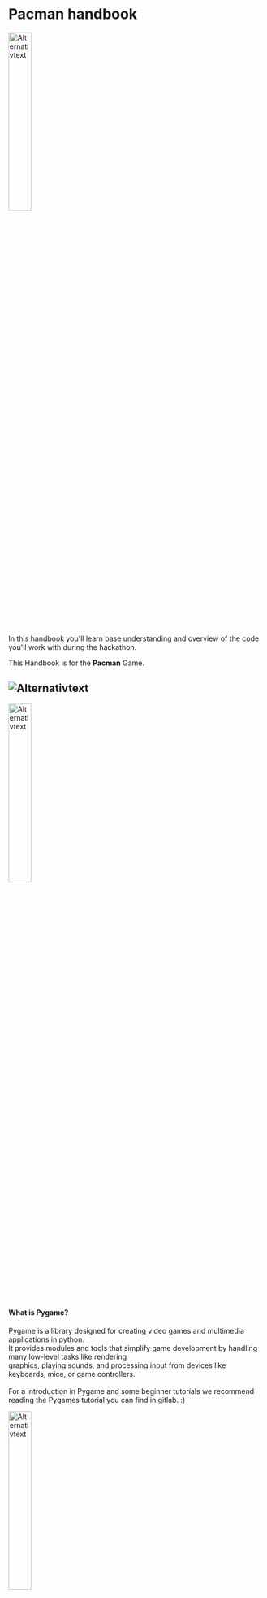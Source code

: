 # Pacman handbook

<img src="images/codealone.png" alt="Alternativtext" style="width:30%; height:auto;">

In this handbook you'll learn base understanding and overview of the code you'll work with during the hackathon.

This Handbook is for the **Pacman** Game.


## <img src="images/introduction.png" alt="Alternativtext" style="width:auto; height:auto;">
<img src="images/pygamelogo.png" alt="Alternativtext" style="width:30%; height:auto;">

#### **What is Pygame?**



Pygame is a library designed for creating video games and multimedia applications in python. <br>
It provides modules and tools that simplify game development by handling many low-level tasks like rendering <br>
graphics, playing sounds, and processing input from devices like keyboards, mice, or game controllers.<br>
<br>
For a introduction in Pygame and some beginner tutorials we recommend reading the Pygames tutorial you can find in gitlab. :)


<img src="images/pacmanlogo.png" alt="Alternativtext" style="width:30%; height:auto;">

#### **Game Rules and Goals**

Pacman is a classic arcade game where the player controls a yellow circular character, "Pacman", navigating a maze while avoiding ghosts.<br> The goal is to eat all the dots in the maze to advance to the next level. <br>
<br>
The four ghosts "Blinky", "Pinky", "Inky" and "Clyde" patrol the maze, trying to catch Pacman.<br><br>
Blinky is a bit aggressive and chases Pacman directly.<br>
Pinky is more sneaky and tries to ambush Pacman. <br>
Inky is a bit special and is often disoriented in the maze. He combines randomnes with calculated movement.<br>
Clyde is a moody ghost. Sometimes he chases Pacman and sometimes he just wanders around aimlessly.<br><br>
When Pacman eats an **"Energizer"**(the bigger dots), he temporarily receive the power to eat the ghosts.<br>
Because they are ghosts, they will respawn in the ghost house, trying to catch Pacman again.<br>
Also, periodically, there'll appear fruits in the maze, which'll grant extra points when eaten.   

## <img src="images/ProjectOverview.png" alt="Alternativtext" style="width:auto; height:auto;">

The hackathon Pacman game consists of **14 python files** and a **text file** which contains the highscore.<br>
Also, there are two markdown files. One explaining your hackathon challenges and and a readme file, which contains a **summary** <br>
over the game files and some other noteworthy stuff. Read it to have a better overview of the files before you begin with the challenges. :)<br>
<br>
The ressources like sprites and sounds are organized in folders each with the same name.
<br>

* `Character.py`: Class for all kinds of characters. This file defines a average character class, which is used to model various core functionalities like position, movement and rendering of characters. 
<br>
This class is used by Pacman and the ghosts!
<br>

* `CharacterMode.py`: For moving sprites. This class holds all variables that belong to a character mode (like ghosts are scared or hunting).
<br>

* `Fruit.py`: Class for fruits.
<br>

* `game_constants.py`: Constants. Defines core constants and configurations of the game like screen dimensions and the direction constant,
<br> 
which defines possible movement directions and their effect on the position. 
<br>
These constants are essential for important game files like Pacman.py and MainGame.py

* `game_grid.py`: Grid that overlays the maze picture. We have a one dimensional array as a grid but for a lot of
functionality we map those indices to world coordinates (x-/y-coordinates).
<br>

* `Ghost.py`: Inherits all functionalities from the character class file and adds unique behaviors and the ghosts movement logic and strategy. 
<br>

* `high_score.txt`: Saves highscore.
<br>

* `load_image.py`: Contains a function to load the sprites from a specified path and converts them to a format compatible to Pygame's rendering system.
<br>

* `main.py`: Runs the game. See next chapter.
<br>

* `MainGame.py`: Manages main elements of the game. see next chapter.
<br>

* `MovableSprite.py`: Contains a function, that splits the sprite sheets to individual frames to use in animations. The class represents a game object that can move and display different frames.
<br>
Pacman and the ghosts inherit from this file so they can be animated. 
<br>

* `Pacman.py`: Same to the ghosts file, this file inherits from the character class file and includes movement logic, input handling and state handling (e.g. dead or alive) for Pacman.
<br>

* `Pill.py`: Defines the behavior and appearance of a pill in the game and differentiate between a normal pill and an energizer.
<br>

* `PillManager.py`: Spawns and removes pills. Manages all the pills and energizers within the game, including their initialization, tracking, and the action of Pacman eating them.
<br>

* `Scoring.py`: Manages points.
<br>

* `sprites (folder)`: Images for the game elements.


## <img src="images/HowDoesTheGameWork.png" alt="Alternativtext" style="width:auto; height:auto;">

As you have may have already seen, the code of the game is written in a object-oriented way. For Python beginners this could be a little hard to understand.<br>
<br>
Object-oriented programming (OOP) is necessary for a game, because it helps organizing the game into logical, reusable components.<br>
With this approach Pacman is represented in key elements like Pacman, the ghosts, the maze, the game logic and so on **as classes** and their behavior as **methods**.<br>
<br>
To create an easier entry into the challenge this handbook provides some simple explanations of the code you'll be working with.

1. **The main game files**

Especially in bigger projects it's common to divide the initiating file from the remaining logic. In the Pacman game the _main.py_ file is the entry point for the game, which imports the functionality of the _MainGame.py_ file, which contains the game logic. 
<br>
This provides a better overview, readability and maintaining of the code. Furthermore it separates the responsibilities of both files.
<br>
<br>
On the base of this, the Pacman game is divided in many files. They're communicating on the base of importing other files, variables and functions.
<br>
**E.g.:**<br>
```python3
from pygame import Surface
from Ghost import init_ghosts
from Pacman import Pacman
from Scoring import Scoring
from game_constants import WIDTH, HEIGHT, TOP_OFFSET, TIME_BETWEEN_ANIMATIONS
from load_image import load_image
from PillManager import PillManager
from sounds import background_sfx
```

2. **Game Logic**
<br>

The game logic is responsible for game states and coordination of game behaviour in specific situations. 
<br><br>
`game_run`: The heart of the game. This is the main loop which continously processes the logic, player movement and rendering.
<br><br>
`move_characters`: Movement logic for Pacman and the ghosts. Calls it specifically for every character.
<br><br>
`check_collisions`: As the name suggests, this function checks, if Pacman or the ghosts are colliding with a pill, fruit, other character or a wall. <br>Behavior depends on the games rules. (E.g. Pacman dies, ghosts are scared etc.)
<br><br>
`ghost_collison`: Is the logic for the collision between Pacman and a ghost. Depending on the game state it adds points and lets the ghost die or it lets Pacman die.
<br><br>
`reset`: Resets back to the beginning state.
<br><br>
`game_over`: Setting the state *is_game_over* and shows the game-over-screen. 

3. **Event Handling**

The event handling reacts to user inputs like key-pressing or the closing of the game window.
<br><br>
`handle_events`: Checks for all events the game delivers and sends them directly to the *handle_event* method.
<br><br>
`handle_event`: Reacts to specific events. E.g. *pygame.QUIT* ending the game or *pygame.KEYDOWN* for the controls.
<br>

4. **Rendering**
<br>

The rendering part of the game is responsible to bring all grafical illustrations on your screen, including the background, the characters,<br>
the animation frames etc. 
<br><br>
`draw_frame`: The main function for rendering. Draws all the sprites on the screen and updates it to display the current states.
<br><br>
`handle_animations`: Animates Pacman and the ghosts at regular intervalls based on *TIME_BETWEEN_ANIMATIONS*.
<br><br>
`init_backgrounds`: Loads the background picture and saves it for Re-use. 
<br><br><br>
**For more Pygame specific explanations be sure to check out the Pygame tutorial in Gitlab!** 

## <img src="images/OOStructure.png" alt="Alternativtext" style="width:auto; height:auto;">
####  Objects
In object-oriented programming a group of related variables and functions get combined in Units. This is called the **object**.<br>
In Python, objects are instances of a class, so you need to create a class in order to create an object. <br>
A class is basically a "Blueprint" of specific objects. 

To create a class you need to use the keyword `class`. You can already assign properties to the class and create an object.
<br>
Python has a built in function called `__init()__` to assign values to object properties.
<br>
To make the object to something more than just a data-container, you can define `methods` which define functionalities based on its variables.
<br>
Methods encapsulate specific logic and behavior of a class and its instances. Similiar to the initiation function, you need to use `def` to define a method.
<br><br>
**Example of a simple object-oriented code:**
<details>
<summary>class example</summary>

```python3
class Dog:
    species = "Dog" #Class attribute -> General for all instances
    legs = 4

    def __init__(self, name, age):
        self.name = name #Instance attribute -> Specific and independent for every instance
        self.age = age

    def bark(self, times):
        return ("Bark!" * times)


d1 = Dog("Doggie", 36)

print(d1.name)  # Output: Doggie
print(d1.age)   # Output: 36
print(d1.species) # Output: Dog
print(d1.legs)  # Output: 4
print(d1.bark(4)) # Output: Bark!Bark!Bark!Bark!
```
</details>
<br>

The `self` parameter is used as a reference to the current instance. It is needed to access the variables and methods that belongs to the instance. 
<br> Without this parameter, Python wouldn't know how to divide between class and instance attributes!
<br>

Pacman uses classes for objects like the ghosts or Pacman self, but also for items like the pill and functionalities like the pill-manager.

<details>
<summary>Show code example</summary>

```Python3
from CharacterMode import CharacterMode
from game_constants import DIRECTIONS, COLUMN_COUNT, RIGHT, NONE
from game_grid import map_coordinates_to_index, map_index_to_coordinates, game_grid
from MovableSprite import MovableSprite

class Character:

    def __init__(self, name, pos, sprite: MovableSprite):
        self.sprite = sprite
        self.name = name

        # Starting position
        self.x, self.y = pos
        self.grid_index = map_coordinates_to_index(self.x, self.y)

        # Starting direction
        self.direction = RIGHT
        self.directX, self.directY = DIRECTIONS[self.direction]

        self.cur_animation_frame = 0

    def show(self, sprite_group):
        sprite_group.add(self.sprite)

    def move(self):
        # adjust the x and y based on the current direction
        self.x += self.directX
        self.y += self.directY
        # update the grid index, so it fits the current x and y
        self.grid_index = map_coordinates_to_index(self.x, self.y)
        self.sprite.move(self.x, self.y, True)

    !MORE CODE IN GAME FILE!

``` 
</details>


<br>


<br>
In this code example, you can see how the structure is similar to the example program, but slightly more complicated. Try to familiarise yourself 
with the code and its functions and methods and work your way through the challenges. If you need help, don't hesitate to use the **Pygame tutorial** 
or ask someone for support. We hope you enjoy the challenges!
<br>


